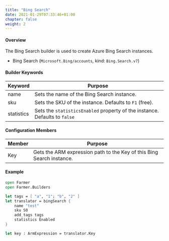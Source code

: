 ```yaml
---
title: "Bing Search"
date: 2021-01-29T07:33:46+01:00
chapter: false
weight: 2
---
```


#### Overview
The Bing Search builder is used to create Azure Bing Search instances.

* Bing Search (`Microsoft.Bing/accounts`, kind: `Bing.Search.v7`)

#### Builder Keywords
| Keyword | Purpose |
|-|-|
| name | Sets the name of the Bing Search instance. |
| sku | Sets the SKU of the instance. Defaults to `F1` (free). |
| statistics | Sets the `statisticsEnabled` property of the instance. Defaults to `false` |

#### Configuration Members

| Member | Purpose |
|-|-|
| Key | Gets the ARM expression path to the Key of this Bing Search instance. |

#### Example
```fsharp
open Farmer
open Farmer.Builders

let tags = [ "a", "1"; "b", "2" ]
let translator = bingSearch {
    name "test"
    sku S0
    add_tags tags
    statistics Enabled
}

let key : ArmExpression = translator.Key
```